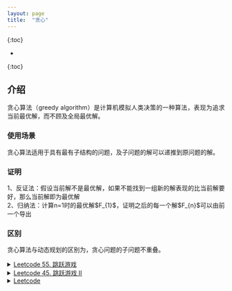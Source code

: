 ```yaml
---
layout: page
title:  "贪心"
---
```

<script type="text/x-mathjax-config">
MathJax.Hub.Config({
  tex2jax: {
    inlineMath: [['$','$'], ['\\(','\\)']],
    processEscapes: true
  }
});
</script>
<script src="https://cdnjs.cloudflare.com/ajax/libs/mathjax/2.7.0/MathJax.js?config=TeX-AMS-MML_HTMLorMML" type="text/javascript"></script>


{:toc}

* 
{:toc}



<style>
table {
  border-collapse: collapse;
  border: 1px solid black;
  margin: 0 auto;
} 

th,td {
  border: 1px solid black;
  text-align: center;
  padding: 20px;
}

table.a {
  table-layout: auto;
  width: 180px;  
}

table.b {
  table-layout: fixed;
  width: 600px;  
}

table.c {
  table-layout: auto;
  width: 100%;  
}

table.d {
  table-layout: fixed;
  width: 100%;  
}
</style>


## 介绍
<p align="justify">
贪心算法（greedy algorithm）是计算机模拟人类决策的一种算法，表现为追求当前最优解，而不顾及全局最优解。
</p>

### 使用场景
<p align="justify">
贪心算法适用于具有最有子结构的问题，及子问题的解可以递推到原问题的解。
</p>

### 证明
<p align="justify">
1、反证法：假设当前解不是最优解，如果不能找到一组新的解表现的比当前解要好，那么当前解即为最优解<br>
2、归纳法：计算n=1时的最优解$F_{1}$，证明之后的每一个解$F_{n}$可以由前一个导出
</p>

### 区别
<p align="justify">
贪心算法与动态规划的区别为，贪心问题的子问题不重叠。
</p>
<details>
  <summary><a href="https://leetcode-cn.com/problems/jump-game/">Leetcode 55. 跳跃游戏</a></summary>
  给定一个非负整数数组 nums ，你最初位于数组的 第一个下标 。
  数组中的每个元素代表你在该位置可以跳跃的最大长度。
  判断你是否能够到达最后一个下标。

  示例 1：
  输入：nums = [2,3,1,1,4]
  输出：true
  解释：可以先跳 1 步，从下标 0 到达下标 1, 然后再从下标 1 跳 3 步到达最后一个下标。
  示例 2：
  输入：nums = [3,2,1,0,4]
  输出：false
  解释：无论怎样，总会到达下标为 3 的位置。但该下标的最大跳跃长度是 0 ， 所以永远不可能到达最后一个下标。
  {% highlight C++ %}
  class Solution {
  public:
      bool canJump(vector<int>& nums) {
          int n = (int)nums.size(), farestPositon = 0, end = 0;
          for (int i = 0; i < n - 1; i++) {
              farestPositon = max(farestPositon, nums[i] + i);
              if (i == end) {
                  end = farestPositon;
              }
          }
          return end >= n - 1;
      }
  };
  {% endhighlight %}
</details>

<details>
  <summary><a href="https://leetcode-cn.com/problems/jump-game-ii/">Leetcode 45. 跳跃游戏 II</a></summary>
  给定一个非负整数数组，你最初位于数组的第一个位置。
  数组中的每个元素代表你在该位置可以跳跃的最大长度。
  你的目标是使用最少的跳跃次数到达数组的最后一个位置。
  假设你总是可以到达数组的最后一个位置。
  示例 1:
  输入: [2,3,1,1,4]
  输出: 2
  解释: 跳到最后一个位置的最小跳跃数是 2。
       从下标为 0 跳到下标为 1 的位置，跳 1 步，然后跳 3 步到达数组的最后一个位置。
  {% highlight C++ %}
  
  {% endhighlight %}
</details>

<details>
  <summary><a href="">Leetcode </a></summary>
  {% highlight C++ %}
  class Solution {
  public:
      int jump(vector<int>& nums) {
          int n = (int)nums.size(), farestPositon = 0, end = 0, ans = 0;
          for (int i = 0; i < n - 1; i++) {
              farestPositon = max(farestPositon, nums[i] + i);
              if (i == end) {
                  end = farestPositon;
                  ans++;
              }
          }
          return ans;
      }
  };
  {% endhighlight %}
</details>